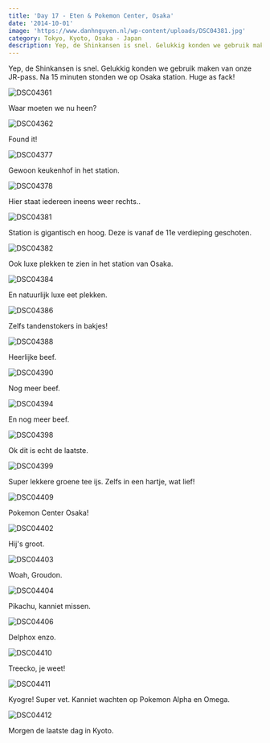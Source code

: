 ```yaml
---
title: 'Day 17 - Eten & Pokemon Center, Osaka'
date: '2014-10-01'
image: 'https://www.danhnguyen.nl/wp-content/uploads/DSC04381.jpg'
category: Tokyo, Kyoto, Osaka - Japan
description: Yep, de Shinkansen is snel. Gelukkig konden we gebruik maken van onze JR-pass. Na 15 minuten stonden...
---
```


Yep, de Shinkansen is snel. Gelukkig konden we gebruik maken van onze JR-pass. Na 15 minuten stonden we op Osaka station. Huge as fack!

![DSC04361](https://www.danhnguyen.nl/wp-content/uploads/DSC04361-1024x575.jpg)

Waar moeten we nu heen?

![DSC04362](https://www.danhnguyen.nl/wp-content/uploads/DSC04362-1024x575.jpg)

Found it!

![DSC04377](https://www.danhnguyen.nl/wp-content/uploads/DSC04377-1024x575.jpg)

Gewoon keukenhof in het station.

![DSC04378](https://www.danhnguyen.nl/wp-content/uploads/DSC04378-1024x575.jpg)

Hier staat iedereen ineens weer rechts..

![DSC04381](https://www.danhnguyen.nl/wp-content/uploads/DSC04381-1024x575.jpg)

Station is gigantisch en hoog. Deze is vanaf de 11e verdieping geschoten.

![DSC04382](https://www.danhnguyen.nl/wp-content/uploads/DSC04382-1024x575.jpg)

Ook luxe plekken te zien in het station van Osaka.

![DSC04384](https://www.danhnguyen.nl/wp-content/uploads/DSC04384-1024x575.jpg)

En natuurlijk luxe eet plekken.

![DSC04386](https://www.danhnguyen.nl/wp-content/uploads/DSC04386-1024x575.jpg)

Zelfs tandenstokers in bakjes!

![DSC04388](https://www.danhnguyen.nl/wp-content/uploads/DSC04388-1024x575.jpg)

Heerlijke beef.

![DSC04390](https://www.danhnguyen.nl/wp-content/uploads/DSC04390-1024x575.jpg)

Nog meer beef.

![DSC04394](https://www.danhnguyen.nl/wp-content/uploads/DSC04394-1024x575.jpg)

En nog meer beef.

![DSC04398](https://www.danhnguyen.nl/wp-content/uploads/DSC04398-1024x575.jpg)

Ok dit is echt de laatste.

![DSC04399](https://www.danhnguyen.nl/wp-content/uploads/DSC04399-1024x575.jpg)

Super lekkere groene tee ijs. Zelfs in een hartje, wat lief!

![DSC04409](https://www.danhnguyen.nl/wp-content/uploads/DSC04409-1024x575.jpg)

Pokemon Center Osaka!

![DSC04402](https://www.danhnguyen.nl/wp-content/uploads/DSC04402-1024x575.jpg)

Hij's groot.

![DSC04403](https://www.danhnguyen.nl/wp-content/uploads/DSC04403-1024x575.jpg)

Woah, Groudon.

![DSC04404](https://www.danhnguyen.nl/wp-content/uploads/DSC04404-1024x575.jpg)

Pikachu, kanniet missen.

![DSC04406](https://www.danhnguyen.nl/wp-content/uploads/DSC04406-1024x575.jpg)

Delphox enzo.

![DSC04410](https://www.danhnguyen.nl/wp-content/uploads/DSC04410-1024x575.jpg)

Treecko, je weet!

![DSC04411](https://www.danhnguyen.nl/wp-content/uploads/DSC04411-1024x575.jpg)

Kyogre! Super vet. Kanniet wachten op Pokemon Alpha en Omega.

![DSC04412](https://www.danhnguyen.nl/wp-content/uploads/DSC04412-575x1024.jpg)

Morgen de laatste dag in Kyoto.
